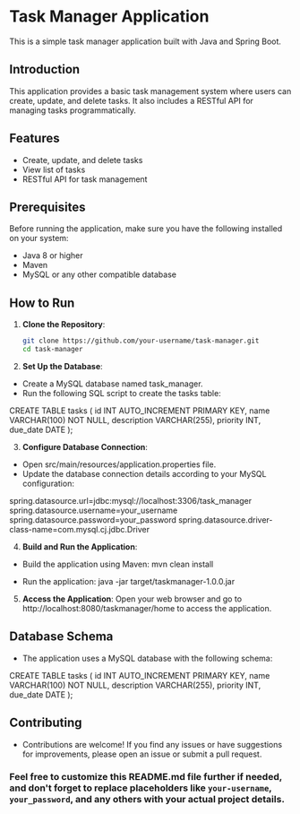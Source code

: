 # Task Manager Application

This is a simple task manager application built with Java and Spring Boot.

## Introduction

This application provides a basic task management system where users can create, update, and delete tasks. It also includes a RESTful API for managing tasks programmatically.

## Features

- Create, update, and delete tasks
- View list of tasks
- RESTful API for task management

## Prerequisites

Before running the application, make sure you have the following installed on your system:

- Java 8 or higher
- Maven
- MySQL or any other compatible database

## How to Run

1. **Clone the Repository**:

   ```bash
   git clone https://github.com/your-username/task-manager.git
   cd task-manager

2. **Set Up the Database**:

- Create a MySQL database named task_manager.
- Run the following SQL script to create the tasks table:

CREATE TABLE tasks (
    id INT AUTO_INCREMENT PRIMARY KEY,
    name VARCHAR(100) NOT NULL,
    description VARCHAR(255),
    priority INT,
    due_date DATE
);

3. **Configure Database Connection**:

- Open src/main/resources/application.properties file.
- Update the database connection details according to your MySQL configuration:

spring.datasource.url=jdbc:mysql://localhost:3306/task_manager
spring.datasource.username=your_username
spring.datasource.password=your_password
spring.datasource.driver-class-name=com.mysql.cj.jdbc.Driver

4. **Build and Run the Application**:
   
- Build the application using Maven:
mvn clean install

- Run the application:
java -jar target/taskmanager-1.0.0.jar

5. **Access the Application**:
Open your web browser and go to http://localhost:8080/taskmanager/home to access the application.

## Database Schema

- The application uses a MySQL database with the following schema:

CREATE TABLE tasks (
    id INT AUTO_INCREMENT PRIMARY KEY,
    name VARCHAR(100) NOT NULL,
    description VARCHAR(255),
    priority INT,
    due_date DATE
);

## Contributing

- Contributions are welcome! If you find any issues or have suggestions for improvements, please open an issue or submit a pull request.

### Feel free to customize this README.md file further if needed, and don't forget to replace placeholders like `your-username`, `your_password`, and any others with your actual project details.
